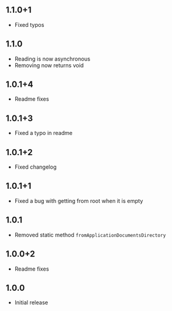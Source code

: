 ## 1.1.0+1

* Fixed typos

## 1.1.0

* Reading is now asynchronous
* Removing now returns void

## 1.0.1+4

* Readme fixes

## 1.0.1+3

* Fixed a typo in readme

## 1.0.1+2

* Fixed changelog

## 1.0.1+1

* Fixed a bug with getting from root when it is empty

## 1.0.1

* Removed static method `fromApplicationDocumentsDirectory`

## 1.0.0+2

* Readme fixes

## 1.0.0

* Initial release
